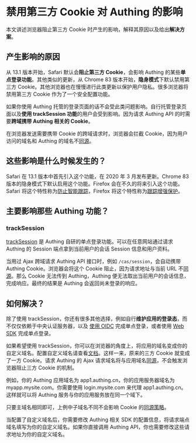 # 禁用第三方 Cookie 对 Authing 的影响

<LastUpdated/>

本文讲述浏览器阻止第三方 Cookie 时产生的影响，解释其原因以及给出**解决方案**。

## 产生影响的原因

从 13.1 版本开始，Safari 默认会**阻止第三方 Cookie**，会影响 Authing 的某些**单点登录功能**。其他类似的更新，从 Chrome 83 版本开始，**隐身模式**下默认禁用第三方 Cookie。其他浏览器也在慢慢进行此类更新以保护用户隐私。很多浏览器将禁用第三方 Cookie 作为了一个安全配置功能。

如果你使用 Authing 托管的登录页面的话不会受此类问题影响。自行托管登录页面以及**使用 trackSession 功能**的用户会受到影响。因为请求 Authing API 的时需要**跨域携带 Authing 相关的 Cookie**。

在浏览器发送需要携带 Cookie 的跨域请求时，浏览器会拦截 Cookie，因为用户访问的域名和 Authing 的域名不[同源](http://www.ruanyifeng.com/blog/2016/04/same-origin-policy.html)。


## 这些影响是什么时候发生的？

Safari 在 13.1 版本中首先引入这个功能，在 2020 年 3 月发布更新。Chrome 83 版本的隐身模式下默认启用这个功能。Firefox 会在不久的将来引入这个功能。Safari 将这个特性称为[防止智能跟踪](https://webkit.org/blog/7675/intelligent-tracking-prevention/)，Firefox 将这个特性称为[跟踪增强保护](https://blog.mozilla.org/firefox/tracking-protection-study/#:~:text=Enhanced%20Tracking%20Protection%20is%20part,blocking%20requests%20to%20tracking%20domains.)。

## 主要影响那些 Authing 功能？

### trackSession

[trackSession](/reference/sdk-for-sso.md#tracksession) 是 Authing 自研的单点登录功能。可以在任意网站通过请求 Authing 的 Session 端点拿到当前用户的会话 Session 信息和用户资料。

当用过 Ajax 跨域请求 Authing API 接口时，例如 `/cas/session`，会自动携带 Authing Cookie。浏览器会将这个 Cookie 阻止，因为请求地址与当前 URL 不[同源](http://www.ruanyifeng.com/blog/2016/04/same-origin-policy.html)。那么 Cookie 无法传到 Authing，Authing 便无法取出当前用户的会话信息，完成响应。最终的结果是 Authing 会返回尚未登录的响应。

## 如何解决？

除了使用 trackSession，你还有很多其他选择，例如自行**维护应用的登录态**，而不仅仅依赖于中央认证服务器，以及 [使用 OIDC](/guides/federation/oidc.md) 完成单点登录，或者使用 [Web SDK](https://docs.authing.cn/v3/reference/sdk/web/) 完成单点登录。

如果希望使用 trackSession，你可以在浏览器的角度上，将应用的域名变成你的自定义域名。配置自定义域名请查看[文档](/guides/deployment/custom-domain.md)。这样一来，原来的三方 Cookie 就变成了一方 Cookie。请求 Authing 的 Ajax 请求域名将与应用域名[同源](http://www.ruanyifeng.com/blog/2016/04/same-origin-policy.html)，不会触发浏览器阻止三方 Cookie 的机制。

例如，你的 Authing 应用域名为 app1.authing.cn，你的应用服务器域名为 myapp.mysite.com。你需要使用 login.mysite.com 来代理 app1.authing.cn。这样就可以将 Authing 服务与你的应用服务放在同一个域下。

只要主域名相同即可，上例中子域名不同不会影响 Cookie 的[同源策略](http://www.ruanyifeng.com/blog/2016/04/same-origin-policy.html)。

当配置了自定义域名后，你需要修改 Authing 相关 SDK 的配置信息，将请求端点域名填写为你的自定义域名。如果你直接调用 Authing API，你也需要修改这些请求地址为你的自定义域名。
